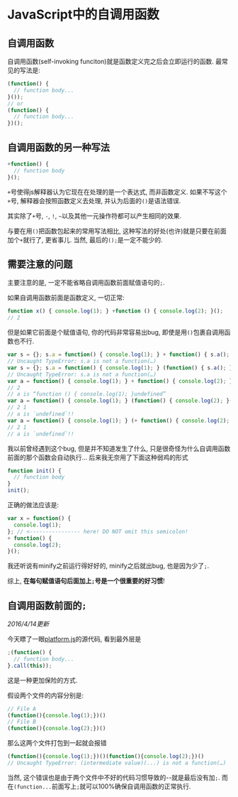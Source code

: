 # JavaScript中的自调用函数

## 自调用函数

自调用函数(self-invoking funciton)就是函数定义完之后会立即运行的函数. 最常见的写法是:

```js
(function() {
  // function body...
}());
// or
(function() {
  // function body...
})();
```

## 自调用函数的另一种写法

```js
+function() {
  // function body
}();
```

`+`号使得js解释器认为它现在在处理的是一个表达式, 而非函数定义. 如果不写这个`+`号, 解释器会按照函数定义去处理, 并认为后面的`()`是语法错误.

其实除了`+`号, `-`, `!`, `~`以及其他一元操作符都可以产生相同的效果.

与要在用`()`把函数包起来的常用写法相比, 这种写法的好处(也许)就是只要在前面加个`+`就行了, 更省事儿. 当然, 最后的`();`是一定不能少的.

## 需要注意的问题

主要注意的是, 一定不能省略自调用函数前面赋值语句的`;`.

如果自调用函数前面是函数定义, 一切正常:

```js
function x() { console.log(1); } +function () { console.log(2); }();
// 2
```

但是如果它前面是个赋值语句, 你的代码非常容易出bug, 即使是用`()`包裹自调用函数也不行.

```js
var s = {}; s.a = function() { console.log(1); } + function() { s.a(); }();
// Uncaught TypeError: s.a is not a function(…)
var s = {}; s.a = function() { console.log(1); } (function() { s.a(); }());
// Uncaught TypeError: s.a is not a function(…)
var a = function() { console.log(1); } + function() { console.log(2); }();
// 2
// a is “function () { console.log(1); }undefined”
var a = function() { console.log(1); } (function() { console.log(2); }());
// 2 1
// a is `undefined`!!
var a = function() { console.log(1); } (+ function() { console.log(2); }());
// 2 1
// a is `undefined`!!
```

我以前曾经遇到这个bug, 但是并不知道发生了什么, 只是很奇怪为什么自调用函数前面的那个函数会自动执行... 后来我无奈用了下面这种弱鸡的形式

```js
function init() {
  // function body
}
init();
```

正确的做法应该是:

```js
var x = function() {
  console.log(1);
}; // <---------------- here! DO NOT omit this semicolon!
+ function() {
  console.log(2);
}();
```

我还听说有minify之前运行得好好的, minify之后就出bug, 也是因为少了`;`.

综上, **在每句赋值语句后面加上`;`号是一个很重要的好习惯**!

## 自调用函数前面的`;`

*2016/4/14更新*

今天瞟了一眼[platform.js](https://github.com/bestiejs/platform.js)的源代码, 看到最外层是

```javascript
;(function() {
  // function body...
}.call(this));
```

这是一种更加保险的方式.

假设两个文件的内容分别是:

```javascript
// File A
(function(){console.log(1);})()
// File B
(function(){console.log(2);})()
```

那么这两个文件打包到一起就会报错

```javascript
(function(){console.log(1);})()(function(){console.log(2);})()
// Uncaught TypeError: (intermediate value)(...) is not a function(…)
```

当然, 这个错误也是由于两个文件中不好的代码习惯导致的--就是最后没有加`;`. 而在`(function...`前面写上`;`就可以100%确保自调用函数的正常执行.
